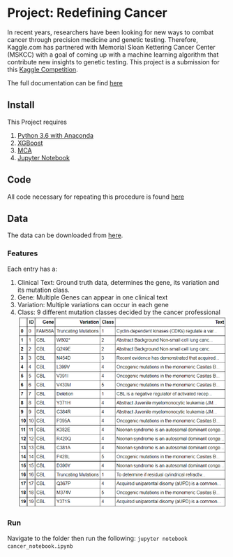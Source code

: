 # Project: Redefining Cancer
In recent years, researchers have been looking for new ways to combat cancer through precision medicine and genetic testing. Therefore, Kaggle.com has partnered with Memorial Sloan Kettering Cancer Center (MSKCC) with a goal of coming up with a machine learning algorithm that contribute new insights to genetic testing. 
This project is a submission for this [Kaggle Competition](https://www.kaggle.com/c/msk-redefining-cancer-treatment). 

The full documentation can be find [here](https://github.com/jmt7080/machine-learning/blob/master/Redefining_cancer_final_report/Udacity%20Capstone%20Project%20Paper%202.pdf)
## Install
This Project requires 
1. [Python 3.6 with Anaconda](https://anaconda.org/anaconda/python)
2. [XGBoost](https://github.com/dmlc/xgboost)
3. [MCA](https://pypi.python.org/pypi/mca/1.0.2)
4. [Jupyter Notebook](http://ipython.org/notebook.html)
## Code 
All code necessary for repeating this procedure is found [here](https://github.com/jmt7080/machine-learning/blob/master/Redefining_cancer_final_report/cancer_notebook.ipynb)
## Data 
The data can be downloaded from [here](https://www.kaggle.com/c/msk-redefining-cancer-treatment/data). 
### Features
Each entry has a:
1. Clinical Text: Ground truth data, determines the gene, its variation and its mutation class.
2. Gene: Multiple Genes can appear in one clinical text
3. Variation: Multiple variations can occur in each gene
4. Class: 9 different mutation classes decided by the cancer professional 
![alt text](https://github.com/jmt7080/machine-learning/blob/master/Redefining_cancer_final_report/sample_table.PNG "Sample image")
### Run
Navigate to the folder then run the following:
`jupyter notebook cancer_notebook.ipynb`
